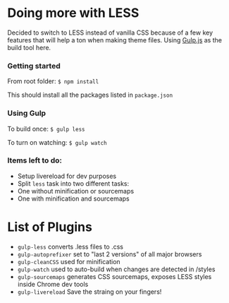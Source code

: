 # Doing more with LESS
Decided to switch to LESS instead of vanilla CSS because of a few key features that will help a ton when making theme files.
Using [Gulp.js](https://github.com/gulpjs/gulp) as the build tool here.

### Getting started
From root folder: `$ npm install`

This should install all the packages listed in `package.json`

### Using Gulp
To build once: `$ gulp less`

To turn on watching: `$ gulp watch`

### Items left to do:

- Setup livereload for dev purposes
- Split `less` task into two different tasks:
 - One without minification or sourcemaps
 - One with minification and sourcemaps

# List of Plugins

- `gulp-less` converts .less files to .css
- `gulp-autoprefixer` set to "last 2 versions" of all major browsers
- `gulp-cleanCSS` used for minification
- `gulp-watch` used to auto-build when changes are detected in /styles
- `gulp-sourcemaps` generates CSS sourcemaps, exposes LESS styles inside Chrome dev tools
- `gulp-livereload` Save the straing on your fingers!